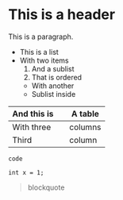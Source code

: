 # This is a header

This is a paragraph.

* This is a list
* With two items
  1. And a sublist
  2. That is ordered
    * With another
    * Sublist inside

| And this is | | A table |
|-------------|-|---------|
| With three  | | columns |
| Third       | | column  |

`code`

```
int x = 1;
```

> blockquote
